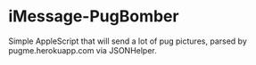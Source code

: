 iMessage-PugBomber
==================

Simple AppleScript that will send a lot of pug pictures, parsed by pugme.herokuapp.com via JSONHelper.
